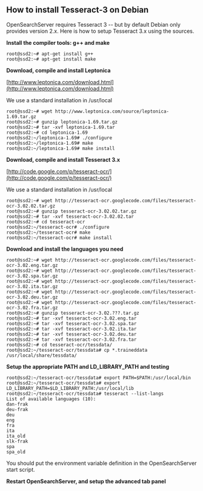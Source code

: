## How to install Tesseract-3 on Debian

OpenSearchServer requires Tesseract 3 -- but by default Debian only provides version 2.x. Here is how to setup Tesseract 3.x using the sources.

**Install the compiler tools: g++ and make**

    root@ssd2:~# apt-get install g++
    root@ssd2:~# apt-get install make
  
**Download, compile and install Leptonica**

[http://www.leptonica.com/download.html](http://www.leptonica.com/download.html)

We use a standard installation in /usr/local


    root@ssd2:~# wget http://www.leptonica.com/source/leptonica-1.69.tar.gz
    root@ssd2:~# gunzip leptonica-1.69.tar.gz
    root@ssd2:~# tar -xvf leptonica-1.69.tar
    root@ssd2:~# cd leptonica-1.69
    root@ssd2:~/leptonica-1.69# ./configure
    root@ssd2:~/leptonica-1.69# make
    root@ssd2:~/leptonica-1.69# make install

**Download, compile and install Tesseract 3.x**

[http://code.google.com/p/tesseract-ocr/](http://code.google.com/p/tesseract-ocr/)

We use a standard installation in /usr/local

    root@ssd2:~# wget http://tesseract-ocr.googlecode.com/files/tesseract-ocr-3.02.02.tar.gz
    root@ssd2:~# gunzip tesseract-ocr-3.02.02.tar.gz
    root@ssd2:~# tar -xvf tesseract-ocr-3.02.02.tar
    root@ssd2:~# cd tesseract-ocr
    root@ssd2:~/tesseract-ocr# ./configure
    root@ssd2:~/tesseract-ocr# make
    root@ssd2:~/tesseract-ocr# make install

**Download and install the languages you need**

    root@ssd2:~# wget http://tesseract-ocr.googlecode.com/files/tesseract-ocr-3.02.eng.tar.gz
    root@ssd2:~# wget http://tesseract-ocr.googlecode.com/files/tesseract-ocr-3.02.spa.tar.gz
    root@ssd2:~# wget http://tesseract-ocr.googlecode.com/files/tesseract-ocr-3.02.ita.tar.gz
    root@ssd2:~# wget http://tesseract-ocr.googlecode.com/files/tesseract-ocr-3.02.deu.tar.gz
    root@ssd2:~# wget http://tesseract-ocr.googlecode.com/files/tesseract-ocr-3.02.fra.tar.gz
    root@ssd2:~# gunzip tesseract-ocr-3.02.???.tar.gz
    root@ssd2:~# tar -xvf tesseract-ocr-3.02.eng.tar
    root@ssd2:~# tar -xvf tesseract-ocr-3.02.spa.tar
    root@ssd2:~# tar -xvf tesseract-ocr-3.02.ita.tar
    root@ssd2:~# tar -xvf tesseract-ocr-3.02.deu.tar
    root@ssd2:~# tar -xvf tesseract-ocr-3.02.fra.tar
    root@ssd2:~# cd tesseract-ocr/tessdata/
    root@ssd2:~/tesseract-ocr/tessdata# cp *.traineddata /usr/local/share/tessdata/


**Setup the appropriate PATH and LD_LIBRARY_PATH and testing**

    root@ssd2:~/tesseract-ocr/tessdata# export PATH=$PATH:/usr/local/bin
    root@ssd2:~/tesseract-ocr/tessdata# export LD_LIBRARY_PATH=$LD_LIBRARY_PATH:/usr/local/lib
    root@ssd2:~/tesseract-ocr/tessdata# tesseract --list-langs
    List of available languages (10):
    dan-frak
    deu-frak
    deu
    eng
    fra
    ita
    ita_old
    slk-frak
    spa
    spa_old

You should put the environment variable definition in the OpenSearchServer start script.

**Restart OpenSearchServer, and setup the advanced tab panel**
